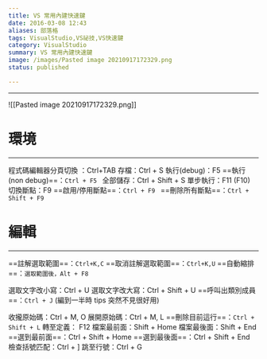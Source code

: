 ```yaml
---
title: VS 常用內建快速鍵
date: 2016-03-08 12:43
aliases: 部落格 
tags: VisualStudio,VS祕技,VS快速鍵
category: VisualStudio
summary: VS 常用內建快速鍵
image: /images/Pasted image 20210917172329.png
status: published

---
```


---

![[Pasted image 20210917172329.png]]



# 環境 

---


程式碼編輯器分頁切換 ：Ctrl+TAB 
存檔：Ctrl + S 
執行(debug)：F5
==執行(non debug)==：`Ctrl + F5 `
全部儲存：Ctrl + Shift + S 
 單步執行：F11 (F10) 
切換斷點：F9 
==啟用/停用斷點==：`Ctrl + F9 `
==刪除所有斷點==：`Ctrl + Shift + F9 `

 
 
 
 

# 編輯
---

==註解選取範圍==：`Ctrl+K,C` 
==取消註解選取範圍==：`Ctrl+K,U`
 ==自動縮排==：`選取範圍後，Alt + F8`

選取文字改小寫：Ctrl + U 
選取文字改大寫：Ctrl + Shift + U 
==呼叫出類別成員==：`Ctrl + J`
(編到一半時 tips 突然不見很好用) 

收攏原始碼：Ctrl + M, O 
展開原始碼：Ctrl + M, L 
==刪除目前這行==：`Ctrl + Shift + L`
轉至定義： F12 
檔案最前面：Shift + Home 
檔案最後面：Shift + End 
==選到最前面==：Ctrl + Shift + Home 
==選到最後面==：Ctrl + Shift + End 
檢查括號匹配：Ctrl + ] 
跳至行號：Ctrl + G 